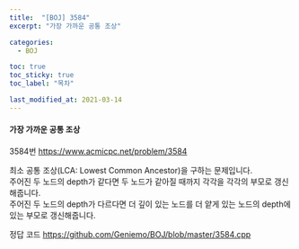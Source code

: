 ```yaml
---
title:  "[BOJ] 3584"
excerpt: "가장 가까운 공통 조상"

categories:
  - BOJ

toc: true
toc_sticky: true
toc_label: "목차"

last_modified_at: 2021-03-14
---
```


#### 가장 가까운 공통 조상

3584번 <https://www.acmicpc.net/problem/3584>

최소 공통 조상(LCA: Lowest Common Ancestor)을 구하는 문제입니다.<br>
주어진 두 노드의 depth가 같다면 두 노드가 같아질 때까지 각각을 각각의 부모로 갱신해줍니다.<br>
주어진 두 노드의 depth가 다르다면 더 깊이 있는 노드를 더 얕게 있는 노드의 depth에 있는 부모로 갱신해줍니다.

정답 코드 <https://github.com/Geniemo/BOJ/blob/master/3584.cpp>